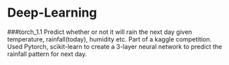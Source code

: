 # Deep-Learning

###torch_1.1 
Predict whether or not it will rain the next day given temperature, rainfall(today), humidity etc. Part of a kaggle competition. Used Pytorch, scikit-learn to create a 3-layer neural network to predict the rainfall pattern for next day.
